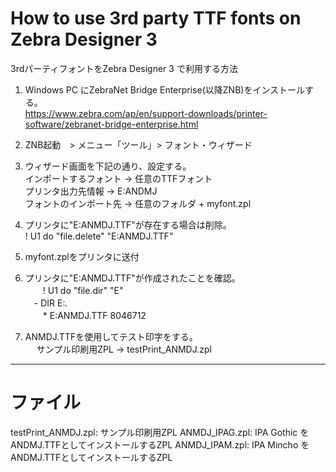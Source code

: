 # How to use 3rd party TTF fonts on Zebra Designer 3 
 3rdパーティフォントをZebra Designer 3 で利用する方法

1. Windows PC にZebraNet Bridge Enterprise(以降ZNB)をインストールする。</br>
https://www.zebra.com/ap/en/support-downloads/printer-software/zebranet-bridge-enterprise.html

2. ZNB起動　> メニュー「ツール」> フォント・ウィザード

3. ウィザード画面を下記の通り、設定する。</br>
   インポートするフォント → 任意のTTFフォント</br>
   プリンタ出力先情報 → E:ANDMJ</br>
   フォントのインポート先 → 任意のフォルダ + myfont.zpl</br>

4. プリンタに"E:ANMDJ.TTF"が存在する場合は削除。</br>
   ! U1 do "file.delete" "E:ANMDJ.TTF"

5. myfont.zplをプリンタに送付

6. プリンタに"E:ANMDJ.TTF"が作成されたことを確認。</br>
　　! U1 do "file.dir" "E"</br>
  　- DIR E:*.* </br>
　　* E:ANMDJ.TTF   8046712  </br>
  
7. ANMDJ.TTFを使用してテスト印字をする。</br>
　 サンプル印刷用ZPL → testPrint_ANMDJ.zpl
  
--------

# ファイル
testPrint_ANMDJ.zpl: サンプル印刷用ZPL
ANMDJ_IPAG.zpl: IPA Gothic をANDMJ.TTFとしてインストールするZPL
ANMDJ_IPAM.zpl: IPA Mincho をANDMJ.TTFとしてインストールするZPL
